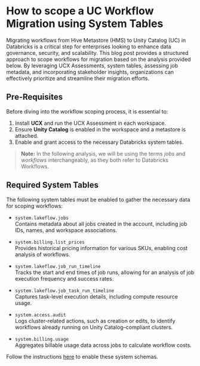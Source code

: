 # How to scope a UC Workflow Migration using System Tables

Migrating workflows from Hive Metastore (HMS) to Unity Catalog (UC) in Databricks is a critical step for enterprises looking to enhance data governance, security, and scalability. This blog post provides a structured approach to scope workflows for migration based on the analysis provided below. By leveraging UCX Assessments, system tables, assessing job metadata, and incorporating stakeholder insights, organizations can effectively prioritize and streamline their migration efforts.

## Pre-Requisites

Before diving into the workflow scoping process, it is essential to:

1. Install **UCX** and run the UCX Assessment in each workspace.  
2. Ensure **Unity Catalog** is enabled in the workspace and a metastore is attached.  
3. Enable and grant access to the necessary Databricks system tables.  

> **Note:** In the following analysis, we will be using the terms _jobs_ and _workflows_ interchangeably, as they both refer to Databricks Workflows.

## Required System Tables

The following system tables must be enabled to gather the necessary data for scoping workflows:

- `system.lakeflow.jobs`  
  Contains metadata about all jobs created in the account, including job IDs, names, and workspace associations.

- `system.billing.list_prices`  
  Provides historical pricing information for various SKUs, enabling cost analysis of workflows.

- `system.lakeflow.job_run_timeline`  
  Tracks the start and end times of job runs, allowing for an analysis of job execution frequency and success rates.

- `system.lakeflow.job_task_run_timeline`  
  Captures task-level execution details, including compute resource usage.

- `system.access.audit`  
  Logs cluster-related actions, such as creation or edits, to identify workflows already running on Unity Catalog–compliant clusters.

- `system.billing.usage`  
  Aggregates billable usage data across jobs to calculate workflow costs.

Follow the instructions [here](https://docs.databricks.com/data-governance/unity-catalog/system-tables.html) to enable these system schemas.
